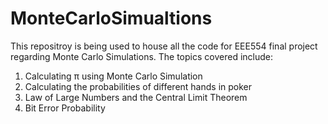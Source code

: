 # MonteCarloSimualtions

This repositroy is being used to house all the code for EEE554 final project regarding Monte Carlo Simulations.
The topics covered include:

1) Calculating π using Monte Carlo Simulation
2) Calculating the probabilities of different hands in poker
3) Law of Large Numbers and the Central Limit Theorem
4) Bit Error Probability
